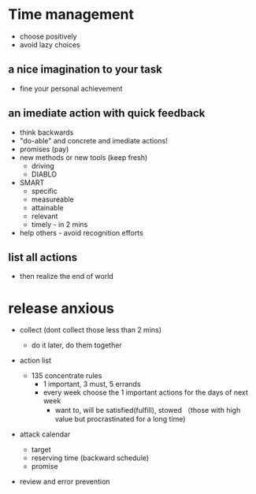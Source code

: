 # Time management
- choose positively
- avoid lazy choices
## a nice imagination to your task
 - fine your personal achievement
## an imediate action with quick feedback
  - think backwards
  - "do-able" and concrete and imediate actions!
  - promises (pay)
  - new methods or new tools (keep fresh)
    - driving
    - DIABLO
  - SMART
    - specific
    - measureable
    - attainable
    - relevant
    - timely - in 2 mins
  - help others - avoid recognition efforts
 
## list all actions
 - then realize the end of world

# release anxious
  - collect (dont collect those less than 2 mins)
    - do it later, do them together
  - action list
    - 135 concentrate rules
      - 1 important, 3 must, 5 errands
      - every week choose the 1 important actions for the days of next week
        - want to, will be satisfied(fulfill), stowed （those with high value but procrastinated for a long time)
        
  - attack calendar
    - target
    - reserving time (backward schedule)
    - promise
  - review and error prevention
